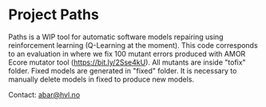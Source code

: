 # Project Paths

Paths is a WIP tool for automatic software models repairing using reinforcement learning (Q-Learning at the moment).
This code corresponds to an evaluation in where we fix 100 mutant errors produced with AMOR Ecore mutator tool (https://bit.ly/2Sse4kU).
All mutants are inside "tofix" folder.
Fixed models are generated in "fixed" folder.
It is necessary to manually delete models in fixed to produce new models.

Contact: abar@hvl.no